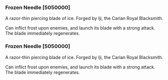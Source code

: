 ### Frozen Needle [5050000]

A razor-thin piercing blade of ice. Forged by Iji, the Carian Royal Blacksmith.

Can inflict frost upon enemies, and launch its blade with a strong attack. The blade immediately regenerates.### Frozen Needle [5050000]

A razor-thin piercing blade of ice. Forged by Iji, the Carian Royal Blacksmith.

Can inflict frost upon enemies, and launch its blade with a strong attack. The blade immediately regenerates.